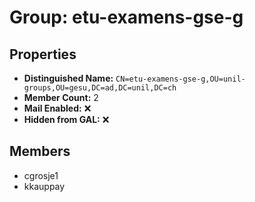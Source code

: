 # Group: etu-examens-gse-g

## Properties

- **Distinguished Name:** `CN=etu-examens-gse-g,OU=unil-groups,OU=gesu,DC=ad,DC=unil,DC=ch`
- **Member Count:** 2
- **Mail Enabled:** ❌
- **Hidden from GAL:** ❌

## Members

- cgrosje1
- kkauppay
